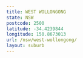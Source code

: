 ```yaml
---
title: WEST WOLLONGONG
state: NSW
postcode: 2500
latitude: -34.4239844
longitude: 150.8673013
url: /nsw/west-wollongong/
layout: suburb
---
```

